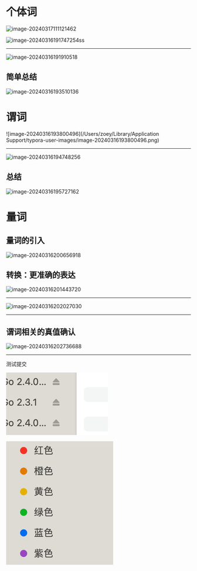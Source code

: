 # 个体词

![image-20240317111121462](/Users/zoey/Library/Application%20Support/typora-user-images/image-20240317111121462.png)

![image-20240316191747254](https://raw.githubusercontent.com/zhangyinyuan/public-img/master/image-20240316191747254.png)ss

---

![image-20240316191910518](/Users/zoey/Library/Application%20Support/typora-user-images/image-20240316191910518.png)

## 简单总结

![image-20240316193510136](https://raw.githubusercontent.com/zhangyinyuan/public-img/master/image-20240316193510136.png)

# 谓词

![image-20240316193800496](/Users/zoey/Library/Application Support/typora-user-images/image-20240316193800496.png)

---

![image-20240316194748256](https://raw.githubusercontent.com/zhangyinyuan/public-img/master/image-20240316194748256.png)

##  总结

![image-20240316195727162](https://raw.githubusercontent.com/zhangyinyuan/public-img/master/image-20240316195727162.png)

# 量词

## 量词的引入

![image-20240316200656918](https://raw.githubusercontent.com/zhangyinyuan/public-img/master/image-20240316200656918.png)

## 转换：更准确的表达

![image-20240316201443720](https://raw.githubusercontent.com/zhangyinyuan/public-img/master/image-20240316201443720.png)

---

![image-20240316202027030](https://raw.githubusercontent.com/zhangyinyuan/public-img/master/image-20240316202027030.png)

---

## 谓词相关的真值确认

![image-20240316202736688](https://raw.githubusercontent.com/zhangyinyuan/public-img/master/image-20240316202736688.png)

---



测试提交

![test](test.png)



![project-root](../../project-root.png)
